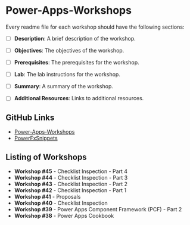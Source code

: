 # Power-Apps-Workshops

Every readme file for each workshop should have the following sections:

-  [ ] **Description**: A brief description of the workshop.
-  [ ] **Objectives**: The objectives of the workshop.
-  [ ] **Prerequisites**: The prerequisites for the workshop.
-  [ ] **Lab**: The lab instructions for the workshop.
-  [ ] **Summary**: A summary of the workshop.
-  [ ] **Additional Resources**: Links to additional resources.


## GitHub Links

- [Power-Apps-Workshops](https://github.com/PowerAppsDarren/Power-Apps-Workshops)
- [PowerFxSnippets](https://github.com/PowerAppsDarren/PowerFxSnippets)

## Listing of Workshops

- **Workshop #45** - Checklist Inspection - Part 4
- **Workshop #44** - Checklist Inspection - Part 3
- **Workshop #43** - Checklist Inspection - Part 2
- **Workshop #42** - Checklist Inspection - Part 1
- **Workshop #41** - Proposals
- **Workshop #40** - Checklist Inspection
- **Workshop #39** - Power Apps Component Framework (PCF) - Part 2
- **Workshop #38** - Power Apps Cookbook